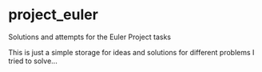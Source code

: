 # project_euler
Solutions and attempts for the Euler Project tasks

This is just a simple storage for ideas and solutions for different problems I tried to solve...

